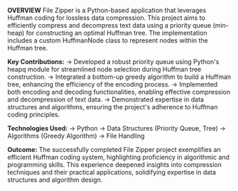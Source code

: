 **OVERVIEW**
File Zipper is a Python-based application that leverages Huffman coding for lossless data compression. This project aims to efficiently compress and decompress text data using a priority queue (min-heap) for constructing an optimal Huffman tree. The implementation includes a custom HuffmanNode class to represent nodes within the Huffman tree.

**Key Contributions:**
-> Developed a robust priority queue using Python's heapq module for streamlined node selection during Huffman tree construction.
-> Integrated a bottom-up greedy algorithm to build a Huffman tree, enhancing the efficiency of the encoding process.
-> Implemented both encoding and decoding functionalities, enabling effective compression and decompression of text data.
-> Demonstrated expertise in data structures and algorithms, ensuring the project's adherence to Huffman coding principles.

**Technologies Used:**
-> Python
-> Data Structures (Priority Queue, Tree)
-> Algorithms (Greedy Algorithm)
-> File Handling

**Outcome:**
The successfully completed File Zipper project exemplifies an efficient Huffman coding system, highlighting proficiency in algorithmic and programming skills. This experience deepened insights into compression techniques and their practical applications, solidifying expertise in data structures and algorithm design.
